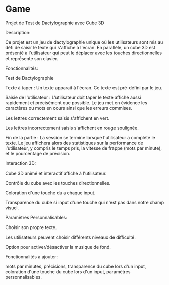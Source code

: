# Game

Projet de Test de Dactylographie avec Cube 3D


Description:


Ce projet est un jeu de dactylographie unique où les utilisateurs sont mis au défi de saisir le texte qui s'affiche à l'écran. En parallèle, un cube 3D est présenté à l'utilisateur qui peut le déplacer avec les touches directionnelles et représente son clavier.


Fonctionnalités:


Test de Dactylographie

Texte à taper : Un texte apparait à l'écran. Ce texte est pré-défini par le jeu.

Saisie de l'utilisateur : L'utilisateur doit taper le texte affiché aussi rapidement et précisément que possible. Le jeu met en évidence les caractères ou mots en cours ainsi que les erreurs commises.

Les lettres correctement saisis s'affichent en vert.

Les lettres incorrectement saisis s'affichent en rouge soulignée.

Fin de la partie : La session se termine lorsque l'utilisateur a complété le texte. Le jeu affichera alors des statistiques sur la performance de l'utilisateur, y compris le temps pris, la vitesse de frappe (mots par minute), et le pourcentage de précision.


Interaction 3D:


Cube 3D animé et interactif affiché à l'utilisateur.

Contrôle du cube avec les touches directionnelles.

Coloration d'une touche du a chaque input.

Transparence du cube si input d'une touche qui n'est pas dans notre champ visuel.


Paramètres Personnalisables:


Choisir son propre texte.

Les utilisateurs peuvent choisir différents niveaux de difficulté.

Option pour activer/désactiver la musique de fond.

Fonctionnalités à ajouter:

mots par minutes, précisions, transparence du cube lors d'un input, coloration d'une touche du cube lors d'un input, paramètres personnalisables.

